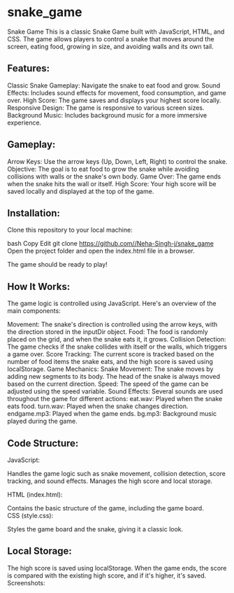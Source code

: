 # snake_game
Snake Game
This is a classic Snake Game built with JavaScript, HTML, and CSS. The game allows players to control a snake that moves around the screen, eating food, growing in size, and avoiding walls and its own tail.

<h2>Features:</h2>
Classic Snake Gameplay: Navigate the snake to eat food and grow.
Sound Effects: Includes sound effects for movement, food consumption, and game over.
High Score: The game saves and displays your highest score locally.
Responsive Design: The game is responsive to various screen sizes.
Background Music: Includes background music for a more immersive experience.
<h2>Gameplay:</h2>
Arrow Keys: Use the arrow keys (Up, Down, Left, Right) to control the snake.
Objective: The goal is to eat food to grow the snake while avoiding collisions with walls or the snake's own body.
Game Over: The game ends when the snake hits the wall or itself.
High Score: Your high score will be saved locally and displayed at the top of the game.

<h2>Installation:</h2>
Clone this repository to your local machine:

bash
Copy
Edit
git clone https://github.com//Neha-Singh-j/snake_game
Open the project folder and open the index.html file in a browser.

The game should be ready to play!

<h2>How It Works:</h2>
The game logic is controlled using JavaScript. Here's an overview of the main components:

Movement: The snake's direction is controlled using the arrow keys, with the direction stored in the inputDir object.
Food: The food is randomly placed on the grid, and when the snake eats it, it grows.
Collision Detection: The game checks if the snake collides with itself or the walls, which triggers a game over.
Score Tracking: The current score is tracked based on the number of food items the snake eats, and the high score is saved using localStorage.
Game Mechanics:
Snake Movement: The snake moves by adding new segments to its body. The head of the snake is always moved based on the current direction.
Speed: The speed of the game can be adjusted using the speed variable.
Sound Effects: Several sounds are used throughout the game for different actions:
eat.wav: Played when the snake eats food.
turn.wav: Played when the snake changes direction.
endgame.mp3: Played when the game ends.
bg.mp3: Background music played during the game.

<h2>Code Structure:</h2>
JavaScript:

Handles the game logic such as snake movement, collision detection, score tracking, and sound effects.
Manages the high score and local storage.

HTML (index.html):

Contains the basic structure of the game, including the game board.
<br>
CSS (style.css):

Styles the game board and the snake, giving it a classic look.
<br>
<h2>Local Storage:</h2>
The high score is saved using localStorage. When the game ends, the score is compared with the existing high score, and if it's higher, it's saved.
Screenshots:
